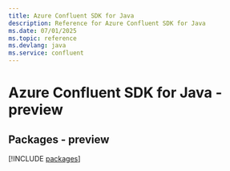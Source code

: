 ```yaml
---
title: Azure Confluent SDK for Java
description: Reference for Azure Confluent SDK for Java
ms.date: 07/01/2025
ms.topic: reference
ms.devlang: java
ms.service: confluent
---
```

# Azure Confluent SDK for Java - preview
## Packages - preview
[!INCLUDE [packages](confluent-index.md)]